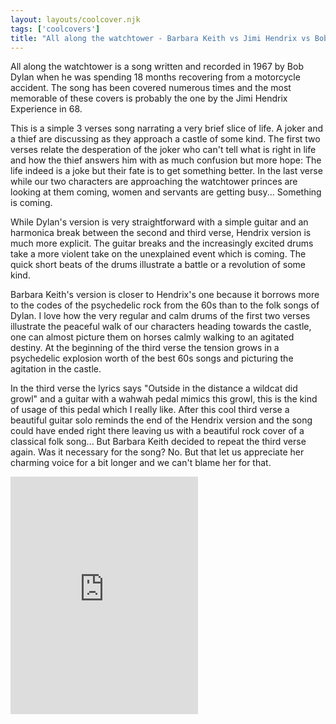 ```yaml
---
layout: layouts/coolcover.njk
tags: ['coolcovers']
title: "All along the watchtower - Barbara Keith vs Jimi Hendrix vs Bob Dylan"
---
```


All along the watchtower is a song written and recorded in 1967 by Bob Dylan when he was spending 18 months recovering from a motorcycle accident. The song has been covered numerous times and the most memorable of these covers is probably the one by the Jimi Hendrix Experience in 68.

This is a simple 3 verses song narrating a very brief slice of life. A joker and a thief are discussing as they approach a castle of some kind. The first two verses relate the desperation of the joker who can't tell what is right in life and how the thief answers him with as much confusion but more hope: The life indeed is a joke but their fate is to get something better. In the last verse while our two characters are approaching the watchtower princes are looking at them coming, women and servants are getting busy... Something is coming.

While Dylan's version is very straightforward with a simple guitar and an harmonica break between the second and third verse, Hendrix version is much more explicit. The guitar breaks and the increasingly excited drums take a more violent take on the unexplained event which is coming. The quick short beats of the drums illustrate a battle or a revolution of some kind.

Barbara Keith's version is closer to Hendrix's one because it borrows more to the codes of the psychedelic rock from the 60s than to the folk songs of Dylan. I love how the very regular and calm drums of the first two verses illustrate the peaceful walk of our characters heading towards the castle, one can almost picture them on horses calmly walking to an agitated destiny. At the beginning of the third verse the tension grows in a psychedelic explosion worth of the best 60s songs and picturing the agitation in the castle. 

In the third verse the lyrics says "Outside in the distance a wildcat did growl" and a guitar with a wahwah pedal mimics this growl, this is the kind of usage of this pedal which I really like. After this cool third verse a beautiful guitar solo reminds the end of the Hendrix version and the song could have ended right there leaving us with a beautiful rock cover of a classical folk song... But Barbara Keith decided to repeat the third verse again. Was it necessary for the song? No. But that let us appreciate her charming voice for a bit longer and we can't blame her for that.

<div id="spotify-track-6htQYhSt0OhRL1XSlu8sKN">
    <iframe title="All along the watchtower"
            src="https://open.spotify.com/embed/track/6htQYhSt0OhRL1XSlu8sKN"
            width="300"
            height="380"
            frameborder="0"
            allowtransparency="true"
            allow="encrypted-media">
    </iframe>
</div>
